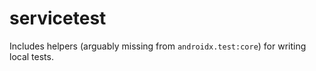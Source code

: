 # servicetest

Includes helpers (arguably missing from `androidx.test:core`) for writing local tests.
